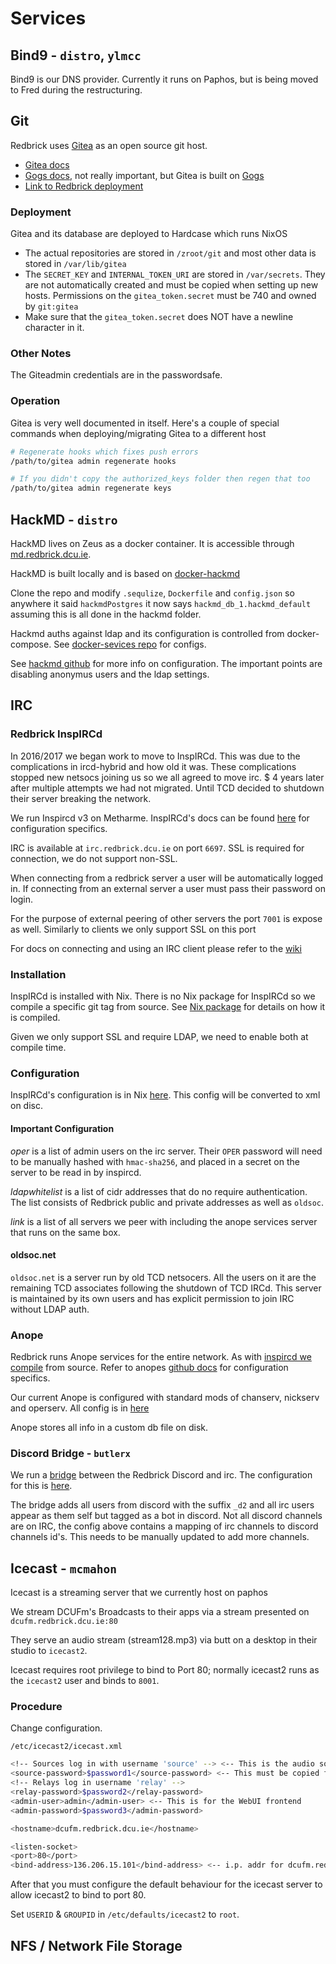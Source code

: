 # Services

## Bind9 - `distro`, `ylmcc`

Bind9 is our DNS provider. Currently it runs on Paphos, but is being moved to Fred during the restructuring.

## Git

Redbrick uses [Gitea](https://gitea.io/en-US/) as an open source git host.

- [Gitea docs](https://docs.gitea.io/en-us/)
- [Gogs docs](https://gogs.io/docs), not really important, but Gitea is built on [Gogs](https://gogs.io/)
- [Link to Redbrick deployment](https://git.redbrick.dcu.ie/)

### Deployment

Gitea and its database are deployed to Hardcase which runs NixOS

- The actual repositories are stored in `/zroot/git` and most other data is stored in `/var/lib/gitea`
- The `SECRET_KEY` and `INTERNAL_TOKEN_URI` are stored in `/var/secrets`. They are not automatically created and must be copied when setting up new hosts. Permissions on the `gitea_token.secret` must be 740 and owned by `git:gitea`
- Make sure that the `gitea_token.secret` does NOT have a newline character in it.

### Other Notes

The Giteadmin credentials are in the passwordsafe.

### Operation

Gitea is very well documented in itself. Here's a couple of special commands when deploying/migrating Gitea to a different host

```bash
# Regenerate hooks which fixes push errors
/path/to/gitea admin regenerate hooks

# If you didn't copy the authorized_keys folder then regen that too
/path/to/gitea admin regenerate keys
```

## HackMD - `distro`

HackMD lives on Zeus as a docker container. It is accessible through [md.redbrick.dcu.ie](md.redbrick.dcu.ie).

HackMD is built locally and is based on [docker-hackmd](https://github.com/hackmdio/docker-hackmd)

Clone the repo and modify `.sequlize`, `Dockerfile` and `config.json` so anywhere it said `hackmdPostgres` it now says `hackmd_db_1.hackmd_default` assuming this is all done in the hackmd folder.

Hackmd auths against ldap and its configuration is controlled from docker-compose. See [docker-sevices repo](https://github.com/redbrickCmt/docker-compose-services) for configs.

See [hackmd github](https://github.com/hackmdio/hackmd/#environment-variables-will-overwrite-other-server-configs) for more info on configuration. The important points are disabling anonymus users and the ldap settings.

## IRC

### Redbrick InspIRCd

In 2016/2017 we began work to move to InspIRCd. This was due to the complications in ircd-hybrid and how old it was. These complications stopped new netsocs joining us so we all agreed to move irc. $ 4 years later after multiple attempts we had not migrated. Until TCD decided to shutdown their server breaking the network.

We run Inspircd v3 on Metharme. InspIRCd's docs can be found [here](https://docs.inspircd.org/) for configuration specifics.

IRC is available at `irc.redbrick.dcu.ie` on port `6697`. SSL is required for connection, we do not support non-SSL.

When connecting from a redbrick server a user will be automatically logged in. If connecting from an external server a user must pass their password on login.

For the purpose of external peering of other servers the port `7001` is expose as well. Similarly to clients we only support SSL on this port

For docs on connecting and using an IRC client please refer to the [wiki](https://wiki.redbrick.dcu.ie/index.php/IRC)

### Installation

InspIRCd is installed with Nix. There is no Nix package for InspIRCd so we compile a specific git tag from source. See [Nix package](https://github.com/redbrick/nix-configs/tree/master/packages/inspircd) for details on how it is compiled.

Given we only support SSL and require LDAP, we need to enable both at compile time.

### Configuration

InspIRCd's configuration is in Nix [here](https://github.com/redbrick/nix-configs/blob/master/services/ircd/inspircd/conf.nix). This config will be converted to xml on disc.

#### Important Configuration

*oper* is a list of admin users on the irc server. Their `OPER` password will need to be manually hashed with `hmac-sha256`, and placed in a secret on the server to be read in by inspircd.

*ldapwhitelist* is a list of cidr addresses that do no require authentication. The list consists of Redbrick public and private addresses as well as `oldsoc`.

*link* is a list of all servers we peer with including the anope services server that runs on the same box.

#### oldsoc.net

`oldsoc.net` is a server run by old TCD netsocers. All the users on it are the remaining TCD associates following the shutdown of TCD IRCd. This server is maintained by its own users and has explicit permission to join IRC without LDAP auth.

### Anope

Redbrick runs Anope services for the entire network. As with [inspircd we compile](https://github.com/redbrick/nix-configs/tree/master/packages/inspircd) from source. Refer to anopes [github docs](https://github.com/anope/anope/tree/2.0/docs) for configuration specifics.

Our current Anope is configured with standard mods of chanserv, nickserv and operserv. All config is in [here](https://github.com/redbrick/nix-configs/tree/master/services/ircd/anope/confs)

Anope stores all info in a custom db file on disk.

### Discord Bridge - `butlerx`

We run a [bridge](https://github.com/qaisjp/go-discord-irc) between the Redbrick Discord and irc. The configuration for this is [here](https://github.com/redbrick/nix-configs/tree/master/services/ircd/discord/conf.nix).

The bridge adds all users from discord with the suffix `_d2` and all irc users appear as them self but tagged as a bot in discord. Not all discord channels are on IRC, the config above contains a mapping of irc channels to discord channels id's. This needs to be manually updated to add more channels.

## Icecast - `mcmahon`

Icecast is a streaming server that we currently host on paphos

We stream DCUFm's Broadcasts to their apps via a stream presented on `dcufm.redbrick.dcu.ie:80`

They serve an audio stream (stream128.mp3) via butt on a desktop in their studio to `icecast2`.

Icecast requires root privilege to bind to Port 80; normally icecast2 runs as the `icecast2` user and binds to `8001`.

### Procedure

Change configuration.

`/etc/icecast2/icecast.xml`

```bash
<!-- Sources log in with username 'source' --> <-- This is the audio source.
<source-password>$password1</source-password> <-- This must be copied for the DCUFM buttrc.
<!-- Relays log in username 'relay' -->
<relay-password>$password2</relay-password>
<admin-user>admin</admin-user> <-- This is for the WebUI frontend
<admin-password>$password3</admin-password>

<hostname>dcufm.redbrick.dcu.ie</hostname>

<listen-socket>
<port>80</port>
<bind-address>136.206.15.101</bind-address> <-- i.p. addr for dcufm.redbrick.dcu.ie A Record.
```

After that you must configure the default behaviour for the icecast server to allow icecast2 to bind to port 80.

Set `USERID` & `GROUPID` in `/etc/defaults/icecast2` to `root`.

## NFS / Network File Storage
